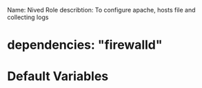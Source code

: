 Name: Nived 
Role describtion: To configure apache, hosts file and collecting logs

# dependencies: "firewalld"


# Default Variables


